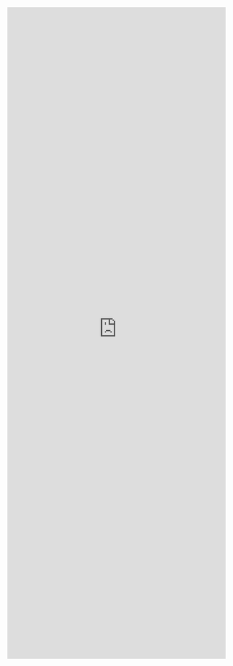 <iframe 
    title='Separator Examples'
    src='https://fabricweb.z5.web.core.windows.net/pr-deploy-site/refs/pull/9333/merge/fabric-website-resources/dist/index.html#/examples/separator?docsExample=true'
    frameborder='no'
    height='1500'
    style='width: 100%;'
>